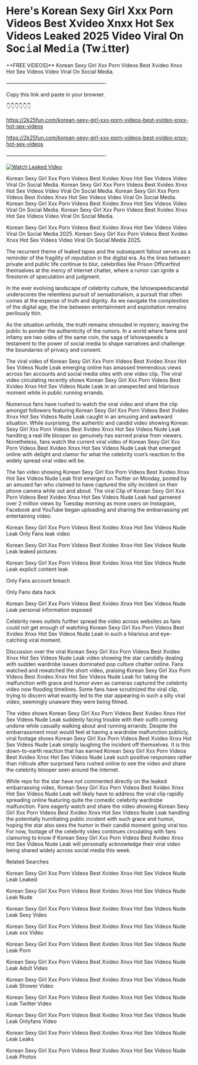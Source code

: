 # Here's Korean Sexy Girl Xxx Porn Videos Best Xvideo Xnxx Hot Sex Videos Leaked 2025 Video Viral On Soc𝚒al Med𝚒a (Tw𝚒tter)

++FREE VIDEOS]** Korean Sexy Girl Xxx Porn Videos Best Xvideo Xnxx Hot Sex Videos Video Viral On Social Media.

———————————————————-

Copy this link and paste in your browser.

👇👇👇👇👇👇

https://2k25fun.com/korean-sexy-girl-xxx-porn-videos-best-xvideo-xnxx-hot-sex-videos

https://2k25fun.com/korean-sexy-girl-xxx-porn-videos-best-xvideo-xnxx-hot-sex-videos

———————————————————-

[![Watch Leaked Video](https://miro.medium.com/v2/resize:fit:828/format:webp/1*cilzJN44JGOrTw9NJCrNHA.gif "Watch Leaked Video")](https://2k25fun.com/korean-sexy-girl-xxx-porn-videos-best-xvideo-xnxx-hot-sex-videos)

Korean Sexy Girl Xxx Porn Videos Best Xvideo Xnxx Hot Sex Videos Video Viral On Social Media. Korean Sexy Girl Xxx Porn Videos Best Xvideo Xnxx Hot Sex Videos Video Viral On Social Media. Korean Sexy Girl Xxx Porn Videos Best Xvideo Xnxx Hot Sex Videos Video Viral On Social Media. Korean Sexy Girl Xxx Porn Videos Best Xvideo Xnxx Hot Sex Videos Video Viral On Social Media. Korean Sexy Girl Xxx Porn Videos Best Xvideo Xnxx Hot Sex Videos Video Viral On Social Media.

Korean Sexy Girl Xxx Porn Videos Best Xvideo Xnxx Hot Sex Videos Video Viral On Social Media 2025. Korean Sexy Girl Xxx Porn Videos Best Xvideo Xnxx Hot Sex Videos Video Viral On Social Media 2025.

The recurrent theme of leaked tapes and the subsequent fallout serves as a reminder of the fragility of reputation in the digital era. As the lines between private and public life continue to blur, celebrities like Prison Officerfind themselves at the mercy of internet chatter, where a rumor can ignite a firestorm of speculation and judgment.

In the ever evolving landscape of celebrity culture, the Ishowspeedscandal underscores the relentless pursuit of sensationalism, a pursuit that often comes at the expense of truth and dignity. As we navigate the complexities of the digital age, the line between entertainment and exploitation remains perilously thin.

As the situation unfolds, the truth remains shrouded in mystery, leaving the public to ponder the authenticity of the rumors. In a world where fame and infamy are two sides of the same coin, the saga of Ishowspeedis a testament to the power of social media to shape narratives and challenge the boundaries of privacy and consent.

The viral video of Korean Sexy Girl Xxx Porn Videos Best Xvideo Xnxx Hot Sex Videos Nude Leak emerging online has amassed tremendous views across fan accounts and social media sites with one video clip. The viral video circulating recently shows Korean Sexy Girl Xxx Porn Videos Best Xvideo Xnxx Hot Sex Videos Nude Leak in an unexpected and hilarious moment while in public running errands.

Numerous fans have rushed to watch the viral video and share the clip amongst followers featuring Korean Sexy Girl Xxx Porn Videos Best Xvideo Xnxx Hot Sex Videos Nude Leak caught in an amusing and awkward situation. While surprising, the authentic and candid video showing Korean Sexy Girl Xxx Porn Videos Best Xvideo Xnxx Hot Sex Videos Nude Leak handling a real life blooper so genuinely has earned praise from viewers. Nonetheless, fans watch the current viral video of Korean Sexy Girl Xxx Porn Videos Best Xvideo Xnxx Hot Sex Videos Nude Leak that emerged online with delight and clamor for what the celebrity icon’s reaction to the widely spread viral video will be.

The fan video showing Korean Sexy Girl Xxx Porn Videos Best Xvideo Xnxx Hot Sex Videos Nude Leak first emerged on Twitter on Monday, posted by an amused fan who claimed to have captured the silly incident on their phone camera while out and about. The viral Clip of Korean Sexy Girl Xxx Porn Videos Best Xvideo Xnxx Hot Sex Videos Nude Leak had garnered over 2 million views by Tuesday morning as more users on Instagram, Facebook and YouTube began uploading and sharing the embarrassing yet entertaining video.

Korean Sexy Girl Xxx Porn Videos Best Xvideo Xnxx Hot Sex Videos Nude Leak Only Fans leak video

Korean Sexy Girl Xxx Porn Videos Best Xvideo Xnxx Hot Sex Videos Nude Leak leaked pictures

Korean Sexy Girl Xxx Porn Videos Best Xvideo Xnxx Hot Sex Videos Nude Leak explicit content leak

Only Fans account breach

Only Fans data hack

Korean Sexy Girl Xxx Porn Videos Best Xvideo Xnxx Hot Sex Videos Nude Leak personal information exposed

Celebrity news outlets further spread the video across websites as fans could not get enough of watching Korean Sexy Girl Xxx Porn Videos Best Xvideo Xnxx Hot Sex Videos Nude Leak in such a hilarious and eye-catching viral moment.

Discussion over the viral Korean Sexy Girl Xxx Porn Videos Best Xvideo Xnxx Hot Sex Videos Nude Leak video showing the star candidly dealing with sudden wardrobe issues dominated pop culture chatter online. Fans watched and rewatched the short video, praising Korean Sexy Girl Xxx Porn Videos Best Xvideo Xnxx Hot Sex Videos Nude Leak for taking the malfunction with grace and humor even as cameras captured the celebrity video now flooding timelines. Some fans have scrutinized the viral clip, trying to discern what exactly led to the star appearing in such a silly viral video, seemingly unaware they were being filmed.

The video shows Korean Sexy Girl Xxx Porn Videos Best Xvideo Xnxx Hot Sex Videos Nude Leak suddenly facing trouble with their outfit coming undone while casually walking about and running errands. Despite the embarrassment most would feel at having a wardrobe malfunction publicly, viral footage shows Korean Sexy Girl Xxx Porn Videos Best Xvideo Xnxx Hot Sex Videos Nude Leak simply laughing the incident off themselves. It is this down-to-earth reaction that has earned Korean Sexy Girl Xxx Porn Videos Best Xvideo Xnxx Hot Sex Videos Nude Leak such positive responses rather than ridicule after surprised fans rushed online to see the video and share the celebrity blooper seen around the internet.

While reps for the star have not commented directly on the leaked embarrassing video, Korean Sexy Girl Xxx Porn Videos Best Xvideo Xnxx Hot Sex Videos Nude Leak will likely have to address the viral clip rapidly spreading online featuring quite the comedic celebrity wardrobe malfunction. Fans eagerly watch and share the video showing Korean Sexy Girl Xxx Porn Videos Best Xvideo Xnxx Hot Sex Videos Nude Leak handling the potentially humiliating public incident with such grace and humor, hoping the star also sees the humor in their candid moment going viral too. For now, footage of the celebrity video continues circulating with fans clamoring to know if Korean Sexy Girl Xxx Porn Videos Best Xvideo Xnxx Hot Sex Videos Nude Leak will personally acknowledge their viral video being shared widely across social media this week.

Related Searches

Korean Sexy Girl Xxx Porn Videos Best Xvideo Xnxx Hot Sex Videos Nude Leak Leaked

Korean Sexy Girl Xxx Porn Videos Best Xvideo Xnxx Hot Sex Videos Nude Leak Nude

Korean Sexy Girl Xxx Porn Videos Best Xvideo Xnxx Hot Sex Videos Nude Leak Sexy Video

Korean Sexy Girl Xxx Porn Videos Best Xvideo Xnxx Hot Sex Videos Nude Leak xxx Video

Korean Sexy Girl Xxx Porn Videos Best Xvideo Xnxx Hot Sex Videos Nude Leak Porn

Korean Sexy Girl Xxx Porn Videos Best Xvideo Xnxx Hot Sex Videos Nude Leak Adult Video

Korean Sexy Girl Xxx Porn Videos Best Xvideo Xnxx Hot Sex Videos Nude Leak Shower Video

Korean Sexy Girl Xxx Porn Videos Best Xvideo Xnxx Hot Sex Videos Nude Leak Twitter Video

Korean Sexy Girl Xxx Porn Videos Best Xvideo Xnxx Hot Sex Videos Nude Leak Onlyfans Video

Korean Sexy Girl Xxx Porn Videos Best Xvideo Xnxx Hot Sex Videos Nude Leak Leaks

Korean Sexy Girl Xxx Porn Videos Best Xvideo Xnxx Hot Sex Videos Nude Leak Photos
